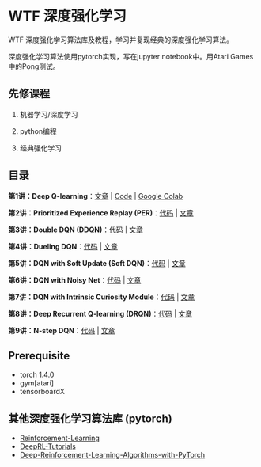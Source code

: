 # WTF 深度强化学习
WTF 深度强化学习算法库及教程，学习并复现经典的深度强化学习算法。

深度强化学习算法使用pytorch实现，写在jupyter notebook中。用Atari Games中的Pong测试。

## 先修课程

1. 机器学习/深度学习

2. python编程

3. 经典强化学习

## 目录

**第1讲：Deep Q-learning**：[文章](https://github.com/AmazingAng/WTF-DeepRL/tree/master/01_DQN/readme.md) | [Code](https://github.com/AmazingAng/WTF-DeepRL/tree/master/01_DQN) | [Google Colab](https://colab.research.google.com/github/AmazingAng/WTF-DeepRL/blob/master/01_DQN/DQN.ipynb#)

**第2讲：Prioritized Experience Replay (PER)**：[代码](https://github.com/AmazingAng/deep-RL-elements/tree/master/02_DQN_PER) | [文章](https://github.com/AmazingAng/deep-RL-elements/tree/master/02_DQN_PER/readme.md)

**第3讲：Double DQN (DDQN)**：[代码](https://github.com/AmazingAng/deep-RL-elements/tree/master/03_DDQN) | [文章](https://github.com/AmazingAng/deep-RL-elements/tree/master/03_DDQN/readme.md)

**第4讲：Dueling DQN**：[代码](https://github.com/AmazingAng/deep-RL-elements/tree/master/04_DuelingDQN) | [文章](https://github.com/AmazingAng/deep-RL-elements/tree/master/04_DuelingDQN/readme.md)

**第5讲：DQN with Soft Update (Soft DQN)**：[代码](https://github.com/AmazingAng/deep-RL-elements/tree/master/05_SoftDQN) | [文章](https://github.com/AmazingAng/deep-RL-elements/tree/master/readme.md)

**第6讲：DQN with Noisy Net**：[代码](https://github.com/AmazingAng/deep-RL-elements/tree/master/06_NoisyDQN) | [文章](https://github.com/AmazingAng/deep-RL-elements/tree/master/readme.md)

**第7讲：DQN with Intrinsic Curiosity Module**：[代码](https://github.com/AmazingAng/deep-RL-elements/tree/master/07_ICMDQN) | [文章](https://github.com/AmazingAng/deep-RL-elements/tree/master/07_ICMDQN/readme.md)

**第8讲：Deep Recurrent Q-learning (DRQN)**：[代码](https://github.com/AmazingAng/deep-RL-elements/tree/master/08_DRQN) | [文章](https://github.com/AmazingAng/deep-RL-elements/tree/master/08_DRQN/readme.md)

**第9讲：N-step DQN**：[代码](https://github.com/AmazingAng/deep-RL-elements/tree/master/09_NStepDQN) | [文章](https://github.com/AmazingAng/deep-RL-elements/tree/master/09_NStepDQN/readme.md)

## Prerequisite 
- torch 1.4.0
- gym[atari]
- tensorboardX 

## 其他深度强化学习算法库 (pytorch)
- [Reinforcement-Learning](https://github.com/andri27-ts/Reinforcement-Learning)
- [DeepRL-Tutorials](https://github.com/qfettes/DeepRL-Tutorials)
- [Deep-Reinforcement-Learning-Algorithms-with-PyTorch](https://github.com/p-christ/Deep-Reinforcement-Learning-Algorithms-with-PyTorch)

